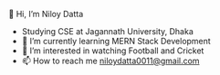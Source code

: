  👋 Hi, I’m Niloy Datta
- Studying CSE at Jagannath University, Dhaka
- 🌱 I’m currently learning MERN Stack Development
- 👀 I’m interested in watching Football and Cricket
- 📫 How to reach me niloydatta0011@gmail.com

<!---
niloycsejnu/niloycsejnu is a ✨ special ✨ repository because its `README.md` (this file) appears on your GitHub profile.
You can click the Preview link to take a look at your changes.
--->
